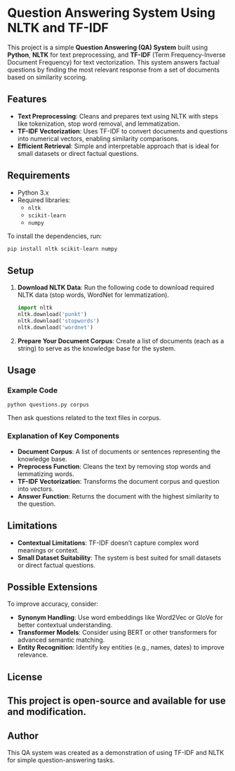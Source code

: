 # Question Answering System Using NLTK and TF-IDF

This project is a simple **Question Answering (QA) System** built using **Python**, **NLTK** for text preprocessing, and **TF-IDF** (Term Frequency-Inverse Document Frequency) for text vectorization. This system answers factual questions by finding the most relevant response from a set of documents based on similarity scoring.

## Features

- **Text Preprocessing**: Cleans and prepares text using NLTK with steps like tokenization, stop word removal, and lemmatization.
- **TF-IDF Vectorization**: Uses TF-IDF to convert documents and questions into numerical vectors, enabling similarity comparisons.
- **Efficient Retrieval**: Simple and interpretable approach that is ideal for small datasets or direct factual questions.

## Requirements

- Python 3.x
- Required libraries:
  - `nltk`
  - `scikit-learn`
  - `numpy`

To install the dependencies, run:
```bash
pip install nltk scikit-learn numpy
```

## Setup

1. **Download NLTK Data**: Run the following code to download required NLTK data (stop words, WordNet for lemmatization).
   ```python
   import nltk
   nltk.download('punkt')
   nltk.download('stopwords')
   nltk.download('wordnet')
   ```

2. **Prepare Your Document Corpus**: Create a list of documents (each as a string) to serve as the knowledge base for the system.

## Usage

### Example Code
```
python questions.py corpus
```

Then ask questions related to the text files in corpus.

### Explanation of Key Components

- **Document Corpus**: A list of documents or sentences representing the knowledge base.
- **Preprocess Function**: Cleans the text by removing stop words and lemmatizing words.
- **TF-IDF Vectorization**: Transforms the document corpus and question into vectors.
- **Answer Function**: Returns the document with the highest similarity to the question.

## Limitations

- **Contextual Limitations**: TF-IDF doesn’t capture complex word meanings or context.
- **Small Dataset Suitability**: The system is best suited for small datasets or direct factual questions.

## Possible Extensions

To improve accuracy, consider:
- **Synonym Handling**: Use word embeddings like Word2Vec or GloVe for better contextual understanding.
- **Transformer Models**: Consider using BERT or other transformers for advanced semantic matching.
- **Entity Recognition**: Identify key entities (e.g., names, dates) to improve relevance.

## License

This project is open-source and available for use and modification.
---

## Author

This QA system was created as a demonstration of using TF-IDF and NLTK for simple question-answering tasks.